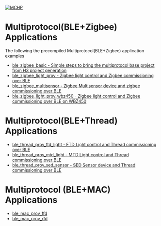 [![MCHP](https://www.microchip.com/ResourcePackages/Microchip/assets/dist/images/logo.png)](https://www.microchip.com)

# Multiprotocol(BLE+Zigbee) Applications

The following the precompiled Multiprotocol(BLE+Zigbee) application examples
- [ble_zigbee_basic - Simple steps to bring the multiprotocol base project from H3 project generation](https://onlinedocs.microchip.com/pr/GUID-A5330D3A-9F51-4A26-B71D-8503A493DF9C-en-US-2/index.html?GUID-11ABDEE6-3F90-4086-AC19-BB2607CA8064) 
- [ble_zigbee_light_prov - Zigbee light control and Zigbee commissioning over BLE](https://onlinedocs.microchip.com/pr/GUID-A5330D3A-9F51-4A26-B71D-8503A493DF9C-en-US-2/index.html?GUID-707BAEEE-0EFF-428F-AFEC-C2E6C5E65BA9)
- [ble_zigbee_multisensor - Zigbee Multisensor device and zigbee commissioning over BLE](https://onlinedocs.microchip.com/pr/GUID-A5330D3A-9F51-4A26-B71D-8503A493DF9C-en-US-2/index.html?GUID-3D00CE26-A97E-44F4-9A17-A9CC112DAF43)
- [ble_zigbee_light_prov_wbz450 - Zigbee light control and Zigbee commissioning over BLE on WBZ450](https://onlinedocs.microchip.com/pr/GUID-A5330D3A-9F51-4A26-B71D-8503A493DF9C-en-US-2/index.html?GUID-707BAEEE-0EFF-428F-AFEC-C2E6C5E65BA9)

# Multiprotocol(BLE+Thread) Applications

- [ble_thread_prov_ftd_light - FTD Light control and Thread commissioning over BLE](https://onlinedocs.microchip.com/oxy/GUID-A5330D3A-9F51-4A26-B71D-8503A493DF9C)
- [ble_thread_prov_mtd_light - MTD Light control and Thread commissioning over BLE](https://onlinedocs.microchip.com/oxy/GUID-A5330D3A-9F51-4A26-B71D-8503A493DF9C)
- [ble_thread_prov_sed_sensor - SED Sensor device and Thread commissioning over BLE](https://onlinedocs.microchip.com/oxy/GUID-A5330D3A-9F51-4A26-B71D-8503A493DF9C)

# Multiprotocol (BLE+MAC) Applications

- [ble_mac_prov_ffd](https://onlinedocs.microchip.com/g/GUID-8AB5EA84-1FD5-4C42-A9D2-EED8598EF122-en-US-1/index.html)
- [ble_mac_prov_rfd](https://onlinedocs.microchip.com/g/GUID-8AB5EA84-1FD5-4C42-A9D2-EED8598EF122-en-US-1/index.html)
